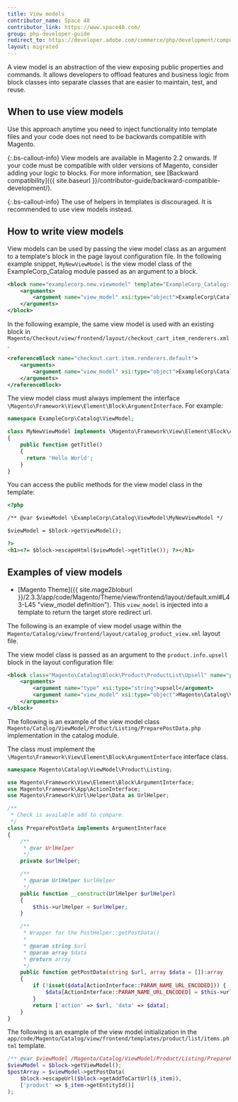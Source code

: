 ```yaml
---
title: View models
contributor_name: Space 48
contributor_link: https://www.space48.com/
group: php-developer-guide
redirect_to: https://developer.adobe.com/commerce/php/development/components/view-models/
layout: migrated
---
```


A view model is an abstraction of the view exposing public properties and commands. It allows developers to offload features and business logic from block classes into separate classes that are easier to maintain, test, and reuse.

## When to use view models

Use this approach anytime you need to inject functionality into template files and your code does not need to be backwards compatible with Magento.

 {:.bs-callout-info}
View models are available in Magento 2.2 onwards. If your code must be compatible with older versions of Magento, consider adding your logic to blocks. For more information, see [Backward compatibility]({{ site.baseurl }}/contributor-guide/backward-compatible-development/).

 {:.bs-callout-info}
The use of helpers in templates is discouraged. It is recommended to use view models instead.

## How to write view models

View models can be used by passing the view model class as an argument to a template's block in the page layout configuration file. In the following example snippet, `MyNewViewModel` is the view model class of the ExampleCorp_Catalog module passed as an argument to a block.

```xml
<block name="examplecorp.new.viewmodel" template="ExampleCorp_Catalog::example.phtml">
    <arguments>
        <argument name="view_model" xsi:type="object">ExampleCorp\Catalog\ViewModel\MyNewViewModel</argument>
    </arguments>
</block>
```

In the following example, the same view model is used with an existing block in `Magento/Checkout/view/frontend/layout/checkout_cart_item_renderers.xml`.

```xml
<referenceBlock name="checkout.cart.item.renderers.default">
    <arguments>
        <argument name="view_model" xsi:type="object">ExampleCorp\Catalog\ViewModel\MyNewViewModel</argument>
    </arguments>
</referenceBlock>
```

The view model class must always implement the interface `\Magento\Framework\View\Element\Block\ArgumentInterface`. For example:

```php
namespace ExampleCorp\Catalog\ViewModel;

class MyNewViewModel implements \Magento\Framework\View\Element\Block\ArgumentInterface
{
    public function getTitle()
    {
      return 'Hello World';
    }
}
```

You can access the public methods for the view model class in the template:

```html
<?php

/** @var $viewModel \ExampleCorp\Catalog\ViewModel\MyNewViewModel */

$viewModel = $block->getViewModel();

?>
<h1><?= $block->escapeHtml($viewModel->getTitle()); ?></h1>
```

## Examples of view models

-  [Magento Theme]({{ site.mage2bloburl }}/2.3.3/app/code/Magento/Theme/view/frontend/layout/default.xml#L43-L45 "view_model definition"). This `view_model` is injected into a template to return the target store redirect url.

The following is an example of view model usage within the `Magento/Catalog/view/frontend/layout/catalog_product_view.xml` layout file.

The view model class is passed as an argument to the `product.info.upsell` block in the layout configuration file:

```xml
<block class="Magento\Catalog\Block\Product\ProductList\Upsell" name="product.info.upsell" template="Magento_Catalog::product/list/items.phtml">
    <arguments>
        <argument name="type" xsi:type="string">upsell</argument>
        <argument name="view_model" xsi:type="object">Magento\Catalog\ViewModel\Product\Listing\PreparePostData</argument>
    </arguments>
</block>
```

The following is an example of the view model class `Magento/Catalog/ViewModel/Product/Listing/PreparePostData.php` implementation in the catalog module.

The class must implement the `\Magento\Framework\View\Element\Block\ArgumentInterface` interface class.

```php
namespace Magento\Catalog\ViewModel\Product\Listing;

use Magento\Framework\View\Element\Block\ArgumentInterface;
use Magento\Framework\App\ActionInterface;
use Magento\Framework\Url\Helper\Data as UrlHelper;

/**
 * Check is available add to compare.
 */
class PreparePostData implements ArgumentInterface
{
    /**
     * @var UrlHelper
     */
    private $urlHelper;

    /**
     * @param UrlHelper $urlHelper
     */
    public function __construct(UrlHelper $urlHelper)
    {
        $this->urlHelper = $urlHelper;
    }

    /**
     * Wrapper for the PostHelper::getPostData()
     *
     * @param string $url
     * @param array $data
     * @return array
     */
    public function getPostData(string $url, array $data = []):array
    {
        if (!isset($data[ActionInterface::PARAM_NAME_URL_ENCODED])) {
            $data[ActionInterface::PARAM_NAME_URL_ENCODED] = $this->urlHelper->getEncodedUrl();
        }
        return ['action' => $url, 'data' => $data];
    }
}
```

The following is an example of the view model initialization in the `app/code/Magento/Catalog/view/frontend/templates/product/list/items.phtml` template.

```php
/** @var $viewModel /Magento/Catalog/ViewModel/Product/Listing/PreparePostData */
$viewModel = $block->getViewModel();
$postArray = $viewModel->getPostData(
    $block->escapeUrl($block->getAddToCartUrl($_item)),
    ['product' => $_item->getEntityId()]
);
```
